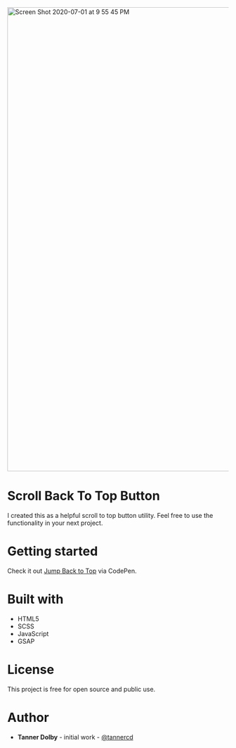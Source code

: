<img width="1055" alt="Screen Shot 2020-07-01 at 9 55 45 PM" src="https://user-images.githubusercontent.com/48612525/86318052-d09bd580-bbe5-11ea-852b-341ad32b382c.png">

# Scroll Back To Top Button
I created this as a helpful scroll to top button utility. Feel free to use the functionality in your next project.

# Getting started
Check it out [Jump Back to Top](https://codepen.io/spherical/pen/bGEYmBN) via CodePen.

# Built with
* HTML5
* SCSS
* JavaScript
* GSAP

# License 
This project is free for open source and public use.

# Author
* **Tanner Dolby** - initial work - [@tannercd](https://github.com/tannercd)